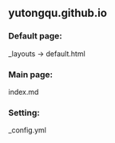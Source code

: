 ## yutongqu.github.io

### Default page:
_layouts -> default.html

###

### Main page:
index.md

###

### Setting:
_config.yml
